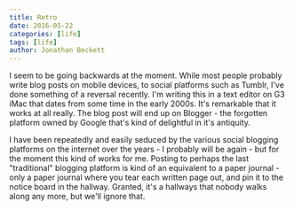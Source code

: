 ```yaml
---
title: Retro
date: 2016-05-22
categories: [life]
tags: [life]
author: Jonathan Beckett
---
```


I seem to be going backwards at the moment. While most people probably write blog posts on mobile devices, to social platforms such as Tumblr, I've done something of a reversal recently. I'm writing this in a text editor on G3 iMac that dates from some time in the early 2000s. It's remarkable that it works at all really. The blog post will end up on Blogger - the forgotten platform owned by Google that's kind of delightful in it's antiquity.

I have been repeatedly and easily seduced by the various social blogging platforms on the internet over the years - I probably will be again - but for the moment this kind of works for me. Posting to perhaps the last "traditional" blogging platform is kind of an equivalent to a paper journal - only a paper journal where you tear each written page out, and pin it to the notice board in the hallway. Granted, it's a hallways that nobody walks along any more, but we'll ignore that.